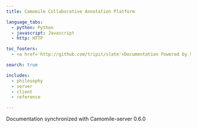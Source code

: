 ```yaml
---
title: Camomile Collaborative Annotation Platform

language_tabs:
  - python: Python
  - javascript: Javascript
  - http: HTTP

toc_footers:
  - <a href='http://github.com/tripit/slate'>Documentation Powered by Slate</a>

search: true

includes:
  - philosophy
  - server
  - client
  - reference

---
```


<aside class="notice">
Documentation synchronized with Camomile-server 0.6.0
</aside>
